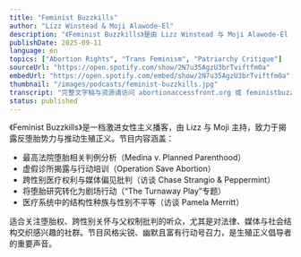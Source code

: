 ```yaml
---
title: "Feminist Buzzkills"
author: "Lizz Winstead & Moji Alawode-El"
description: "《Feminist Buzzkills》是由 Lizz Winstead 与 Moji Alawode-El 主持的女性主义播客，隶属于 Abortion Access Front。节目以讽刺、愤怒与行动主义为基调，聚焦堕胎权、医疗正义、跨性别关怀与反父权斗争。内容涵盖最高法院判例分析、禁书法案、虚假诊所揭露、跨性别医疗倡导与反堕胎立法批判。节目常邀请法律专家、活动家与艺术家共同探讨生殖权利与社会变革。Spotify 评分为 4.9（68 条评论），在激进女性主义播客圈中影响力显著。"
publishDate: 2025-09-11
language: en
topics: ["Abortion Rights", "Trans Feminism", "Patriarchy Critique"]
sourceUrl: "https://open.spotify.com/show/2N7u35AgzU3brTviftfm0a"
embedUrl: "https://open.spotify.com/embed/show/2N7u35AgzU3brTviftfm0a"
thumbnail: "/images/podcasts/feminist-buzzkills.jpg"
transcript: "完整文字稿与资源请访问 abortionaccessfront.org 或 feministbuzzkills.com"
status: published
---
```


《Feminist Buzzkills》是一档激进女性主义播客，由 Lizz 与 Moji 主持，致力于揭露反堕胎势力与推动生殖正义。节目内容涵盖：

- 最高法院堕胎相关判例分析（Medina v. Planned Parenthood）
- 虚假诊所揭露与行动培训（Operation Save Abortion）
- 跨性别医疗权利与媒体偏见批判（访谈 Chase Strangio & Peppermint）
- 将堕胎研究转化为剧场行动（“The Turnaway Play”专题）
- 医疗系统中的结构性种族与性别不平等（访谈 Pamela Merritt）

适合关注堕胎权、跨性别关怀与父权制批判的听众，尤其是对法律、媒体与社会结构交织感兴趣的社群。节目风格尖锐、幽默且富有行动号召力，是生殖正义倡导者的重要声音。
